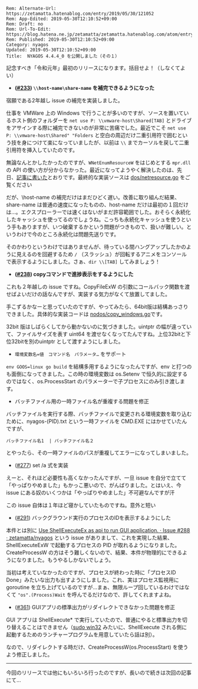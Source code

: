 ```header
Rem: Alternate-Url: https://zetamatta.hatenablog.com/entry/2019/05/30/121052
Rem: App-Edited: 2019-05-30T12:10:52+09:00
Rem: Draft: no
Rem: Url-To-Edit: https://blog.hatena.ne.jp/zetamatta/zetamatta.hatenablog.com/atom/entry/17680117127114132446
Rem: Published: 2019-05-30T12:10:52+09:00
Category: nyagos
Updated: 2019-05-30T12:10:52+09:00
Title:  NYAGOS 4.4.4_0 を公開しました（その１）
```
記念すべき「令和元年」最初のリリースになります。括目せよ！（しなくてよい）

* **([#233](https://github.com/zetamatta/nyagos/issues/233)) `\\host-name\share-name` を補完できるようになった**

宿願である2年越し issue の補完を実装しました。

仕事を VMWare 上の Windows で行うことが多いのですが、ソースを置いているホスト側のフォルダーを `net use P: \\vmware-host\Shared[TAB]` とドライブをアサインする際に補完できないのが非常に苦痛でした。最近でこそ `net use P: \\vmware-host\Shared" "Folders` と空白の周辺だけ二重引用符で囲むという技を身につけて楽になっていましたが、以前は `\\` までカーソルを戻して二重引用符を挿入していたのです。

無論なんとかしたかったのですが、`WNetEnumResourceW` をはじめとする `mpr.dll` の API の使い方が分からなかった。最近になってようやく解決したのは、先日、[記事に書いた](http://zetamatta.hatenablog.com/entry/2019/04/27/233955)とおりです。最終的な実装ソースは [dos/netresource.go](https://github.com/zetamatta/nyagos/blob/master/dos/netresource.go) をご覧ください

だが、\\host-name の補完だけはまだひどく遅い。改善に取り組んだ結果、share-name は普通の速度になったものの、host-name だけは最初の１回だけは…。エクスプローラーでは速くはないがまだ許容範囲でした。おそらく永続化したキャッシュを使ってるのでしょうね。こっちも永続化キャッシュを使うという手もありますが、いつ破棄するかという問題がつきもので、扱いが難しい。というわけで今のところ永続化は問題先送りです。

そのかわりというわけではありませんが、待っている間ハングアップしたかのように見えるのを回避するため `/` （スラッシュ）が回転するアニメをコンソールで表示するようにしました。さぁ、`dir \\[TAB]` してみましょう！

* **([#238](https://github.com/zetamatta/nyagos/issues/238)) copyコマンドで進捗表示をするようにした**

これも２年越しの issue ですね。CopyFileExW の引数にコールバック関数を渡せばよいだけの話なんですが、実装する気力がなくて放置してました。

手こずるかなーと思っていたのですが、やってみたら、64bit版は結構あっさりできました。具体的な実装コードは [nodos/copy_windows.go](https://github.com/zetamatta/nyagos/blob/master/nodos/copy_windows.go)です。

32bit 版はしばらくしてから動かないのに気づきました。uintptr の幅が違っていて、ファイルサイズを表す uint64 を渡せなくなってたんですね。上位32bitと下位32bitを別のuintptr として渡すようにしました。

* `環境変数名=値　コマンド名　パラメータ…` をサポート

`env GOOS=linux go build` を結構多用するようになったんですが、env と打つのも面倒になってきました。この時の環境変数は os.Setenv で恒久的に設定するのではなく、os.ProcessStart のパラメーターで子プロセスにのみ引き渡します。

* バッチファイル用の一時ファイル名が重複する問題を修正

バッチファイルを実行する際、バッチファイルで変更される環境変数を取り込むために、nyagos-(PID).txt という一時ファイルを CMD.EXE にはかせていたんですが、

```
バッチファイル名1  | バッチファイル名２
```

 とやったら、その一時ファイルのパスが重複してエラーになってしまいました。

* ([#277](https://github.com/zetamatta/nyagos/issues/277)) set /a 式を実装

えーと、それほど必要性も高くなかったんですが、一旦 issue を自分で立てて「やっぱりやめました」もかっこ悪いので、がんばりました。とはいえ、今 issue にある奴のいくつかは「やっぱりやめました」不可避なんですが汗

この issue 自体は１年ほど寝かしていたものですね。意外と短い

* ([#291](https://github.com/zetamatta/nyagos/issues/291)) バックグラウンド実行のプロセスのIDを表示するようにした

本件とは別に [Use ShellExecuteEx as api to run GUI application. · Issue #288 · zetamatta/nyagos](https://github.com/zetamatta/nyagos/issues/288) という issue がありまして、これを実現した結果、ShellExecuteExW で起動するプロセスの PID が取れるようになりました。CreateProcessW の方はそう難しくないので、結果、本件が物理的にできるようになりました。もうやるしかないでしょう。

当初は考えていなかったのですが、プロセスが終わった時に「プロセスID Done」みたいな出力も出すようにしました。これ、実はプロセス監視用に goroutine を立ち上げているのですが…まぁ、無限ループ回しているわけではなくて `"os".(Process)Wait` を呼んでるだけなので、許してくれますよね。

* ([#361](https://github.com/zetamatta/nyagos/issues/361)) GUIアプリの標準出力がリダイレクトできなかった問題を修正

GUI アプリは ShellExecute* で実行していたので、普通にやると標準出力を切り替えることはできません（[sudo win32](https://github.com/mattn/sudo) みたいに、ShellExecute される側に起動するためのランチャープログラムを用意していたら話は別）。

なので、リダイレクトする時だけ、CreateProcessW(os.ProcessStart) を使うよう修正しました。

-----

今回のリリースでは他にもいろいろ行ったのですが、長いので続きは次回の記事にて…
